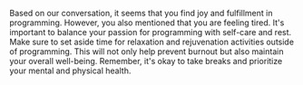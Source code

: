 Based on our conversation, it seems that you find joy and fulfillment in programming. However, you also mentioned that you are feeling tired. It's important to balance your passion for programming with self-care and rest. Make sure to set aside time for relaxation and rejuvenation activities outside of programming. This will not only help prevent burnout but also maintain your overall well-being. Remember, it's okay to take breaks and prioritize your mental and physical health.